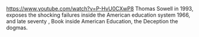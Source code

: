 https://www.youtube.com/watch?v=P-HvU0CXwP8
Thomas Sowell in 1993, exposes the shocking failures inside the American education system 
1966, and late seventy , 
Book inside American Education, the Deception the dogmas.


